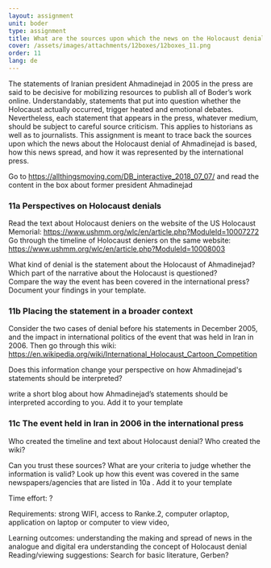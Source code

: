 ```yaml
---
layout: assignment
unit: boder
type: assignment
title: What are the sources upon which the news on the Holocaust denial of Ahmadinejad is based?  
cover: /assets/images/attachments/12boxes/12boxes_11.png
order: 11
lang: de
---
```



The statements of Iranian president Ahmadinejad in 2005 in the press are said   to be decisive for mobilizing resources to publish
all of Boder’s work online. Understandably, statements that put into question whether the
Holocaust  actually occurred, trigger heated and emotional debates. Nevertheless, each statement that appears in the press, whatever
medium,  should be subject to careful source criticism. This applies to historians as well   as to journalists.
This assignment is meant to trace back the sources upon which the news about the Holocaust denial of Ahmadinejad is based,
how this news spread, and how it was represented by the international press.        

<!-- more -->

<!-- briefing-student -->

Go to  https://allthingsmoving.com/DB_interactive_2018_07_07/ and read the content in the box about former president Ahmadinejad

<!--section -->
### 11a Perspectives on Holocaust denials

Read the text about Holocaust deniers on the website of the US Holocaust Memorial: https://www.ushmm.org/wlc/en/article.php?ModuleId=10007272
Go through the timeline of Holocaust deniers on the same website:     
https://www.ushmm.org/wlc/en/article.php?ModuleId=10008003


What kind of denial is the statement about the Holocaust of Ahmadinejad?
Which part of the narrative about the Holocaust is questioned?  
Compare the way the event has been covered in the international press?
Document your findings in your template.

<!--section -->
### 11b Placing the statement in a broader context

Consider the  two cases of denial before his statements in December 2005, and the impact in international politics
of the event that was held in Iran in 2006.
Then go through this wiki: https://en.wikipedia.org/wiki/International_Holocaust_Cartoon_Competition  

Does this information change your perspective on how Ahmadinejad's statements should be interpreted?

write a short blog about how Ahmadinejad’s statements should be interpreted according to you.
Add it to your template

<!--section -->
### 11c  The event held in Iran in 2006 in the international press

Who created the timeline and text about Holocaust denial?
Who created the wiki?

Can you trust these sources? What are your criteria to judge whether the information is valid?
Look up how this event was covered in the same newspapers/agencies that are listed in 10a .
Add it to your template

<!-- briefing-teacher -->

Time effort: ?

Requirements:  strong WIFI, access to Ranke.2, computer orlaptop,
application on laptop or computer to view video,

Learning outcomes:
understanding the making and spread of news in the analogue and digital era
understanding the concept of Holocaust denial
Reading/viewing  suggestions:
Search for basic literature, Gerben?
